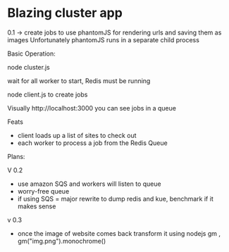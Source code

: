 # Blazing cluster app

0.1 -> create jobs to use phantomJS for rendering urls and saving them as images
	   Unfortunately phantomJS runs in a separate child process 

Basic Operation:

node cluster.js 

wait for all worker to start, Redis must be running

node client.js to create jobs 

Visually http://localhost:3000 you can see jobs in a queue 


Feats
 
 - client loads up a list of sites to check out
 - each worker to process a job from the Redis Queue
 

 Plans:


V 0.2 

- use amazon SQS and workers will listen to queue
- worry-free queue
- if using SQS = major rewrite to dump redis and kue, benchmark if it makes sense


v 0.3 

- once the image of  website comes back transform it using nodejs gm , gm("img.png").monochrome()

